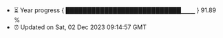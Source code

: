 - ⏳ Year progress { ███████████████████████████▁▁▁ } 91.89 %
- ⏰ Updated on Sat, 02 Dec 2023 09:14:57 GMT

